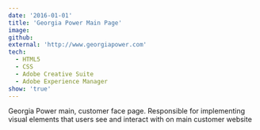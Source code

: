 ```yaml
---
date: '2016-01-01'
title: 'Georgia Power Main Page'
image: 
github: 
external: 'http://www.georgiapower.com'
tech:
  - HTML5
  - CSS
  - Adobe Creative Suite
  - Adobe Experience Manager
show: 'true'
---
```


Georgia Power main, customer face page. Responsible for implementing visual elements that users see and interact with on main customer website 
